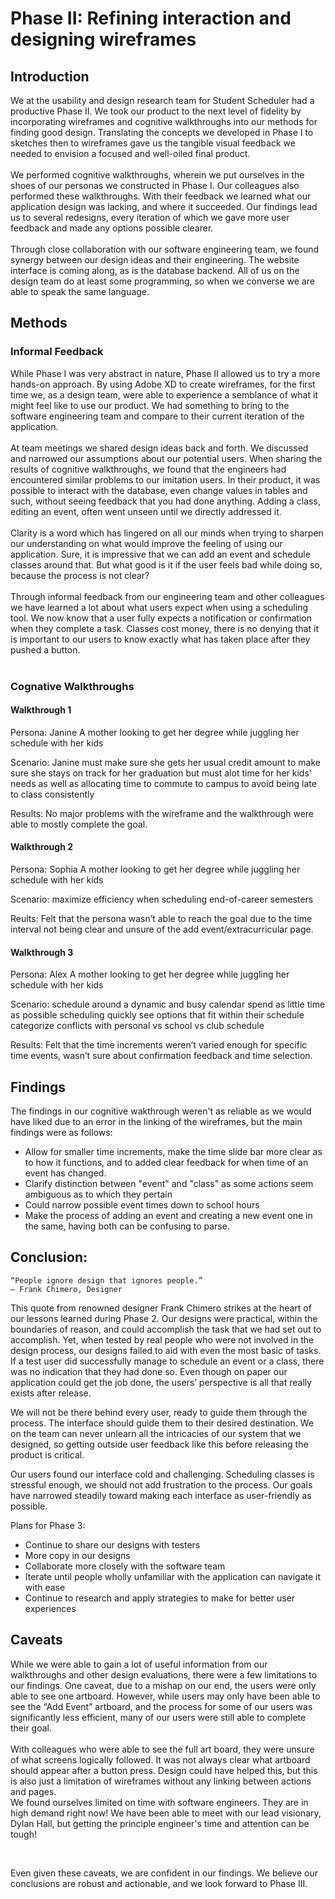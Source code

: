 # Phase II: Refining interaction and designing wireframes


<h2>Introduction</h2>
<p>We at the usability and design research team for Student Scheduler had a productive Phase II. We took our product to the next level of fidelity by incorporating wireframes and cognitive walkthroughs into our methods for finding good design. Translating the concepts we developed in Phase I to sketches then to wireframes gave us the tangible visual feedback we needed to envision a focused and well-oiled final product. <br><br>
We performed cognitive walkthroughs, wherein we put ourselves in the shoes of our personas we constructed in Phase I. Our colleagues also performed these walkthroughs. With their feedback we learned what our application design was lacking, and where it succeeded. Our findings lead us to several redesigns, every iteration of which we gave more user feedback and made any options possible clearer. <br><br>
Through close collaboration with our software engineering team, we found synergy between our design ideas and their engineering.  The website interface is coming along, as is the database backend. All of us on the design team do at least some programming, so when we converse we are able to speak the same language. 
</p>

<h2>Methods</h2>


<h3>Informal Feedback</h3>
<p>
    While Phase I was very abstract in nature, Phase II allowed us to try a more hands-on approach. By using Adobe XD to create wireframes, for the first time we, as a design team, were able to experience a semblance of what it might feel like to use our product. We had something to bring to the software engineering team and compare to their current iteration of the application. <br><br>
    At team meetings we shared design ideas back and forth. We discussed and narrowed our assumptions about our potential users. When sharing the results of cognitive walkthroughs, we found that the engineers had encountered similar problems to our imitation users. In their product, it was possible to interact with the database, even change values in tables and such, without seeing feedback that you had done anything. Adding a class, editing an event, often went unseen until we directly addressed it. <br><br>
    Clarity is a word which has lingered on all our minds when trying to sharpen our understanding on what would improve the feeling of using our application. Sure, it is impressive that we can add an event and schedule classes around that. But what good is it if the user feels bad while doing so, because the process is not clear? <br><br>
    Through informal feedback from our engineering team and other colleagues we have learned a lot about what users expect when using a scheduling tool. We now know that a user fully expects a notification or confirmation when they complete a task. Classes cost money, there is no denying that it is important to our users to know exactly what has taken place after they pushed a button. <br><br>
</p>


<h3>Cognative Walkthroughs</h3>

#### Walkthrough 1
Persona: Janine
A mother looking to get her degree while juggling her schedule with her kids

Scenario:
Janine must make sure she gets her usual credit amount to make sure she stays on
track for her graduation but must alot time for her kids’ needs as well as allocating time
to commute to campus to avoid being late to class consistently

Results:
No major problems with the wireframe and the walkthrough were able to mostly complete the goal.

#### Walkthrough 2
Persona: Sophia
A mother looking to get her degree while juggling her schedule with her kids

Scenario:
maximize efficiency when scheduling end-of-career semesters

Reults:
Felt that the persona wasn’t able to reach the goal due to the time interval not being clear and unsure of the add event/extracurricular page.

#### Walkthrough 3
Persona: Alex
A mother looking to get her degree while juggling her schedule with her kids

Scenario:
schedule around a dynamic and busy calendar
spend as little time as possible scheduling
quickly see options that fit within their schedule
categorize conflicts with personal vs school vs club schedule

Results:
Felt that the time increments weren’t varied enough for specific time events, wasn’t sure about confirmation feedback and time selection.

<h2>Findings</h2>
The findings in our cognitive wakthrough weren't as reliable as we would have liked due to an error in the linking of the wireframes, but the main findings were as follows:<br>
<ul>
<li>
Allow for smaller time increments, make the time slide bar more clear as to how it functions, and to added clear feedback for when time of an event has changed.
</li>
<li>
Clarify distinction between "event" and "class" as some actions seem ambiguous as to which they pertain 
</li>
<li>
Could narrow possible event times down to school hours
</li>
<li>
Make the process of adding an event and creating a new event one in the same, having both can be confusing to parse.
</li>
</ul>


<h2>Conclusion:</h2>


    “People ignore design that ignores people.”
    — Frank Chimero, Designer
  
This quote from renowned designer Frank Chimero strikes at the heart of our lessons learned during Phase 2. Our designs were practical, within the boundaries of reason, and could accomplish the task that we had set out to accomplish. Yet, when tested by real people who were not involved in the design process, our designs failed to aid with even the most basic of tasks. If a test user did successfully manage to schedule an event or a class, there was no indication that they had done so. Even though on paper our application could get the job done, the users’ perspective is all that really exists after release.

We will not be there behind every user, ready to guide them through the process. The interface should guide them to their desired destination. We on the team can never unlearn all the intricacies of our system that we designed, so getting outside user feedback like this before releasing the product is critical.

Our users found our interface cold and challenging. Scheduling classes is stressful enough, we should not add frustration to the process. Our goals have narrowed steadily toward making each interface as user-friendly as possible.

Plans for Phase 3: 
  - Continue to share our designs with testers 
  - More copy in our designs 
  - Collaborate more closely with the software team 
  - Iterate until people wholly unfamiliar with the application can navigate it with ease 
  - Continue to research and apply strategies to make for better user experiences

<h2>Caveats</h2>
<p>While we were able to gain a lot of useful information from our walkthroughs and other design evaluations, there were a few limitations to our findings.
One caveat, due to a mishap on our end, the users were only able to see one artboard. However, while users may only have been able to see the “Add Event” artboard, and the process for some of our users was significantly less efficient, many of our users were still able to complete their goal.<br><br>
With colleagues who were able to see the full art board, they were unsure of what screens logically followed. It was not always clear what artboard should appear after a button press. Design could have helped this, but this is also just a limitation of wireframes without any linking between actions and pages. <br>
We found ourselves limited on time with software engineers. They are in high demand right now! We have been able to meet with our lead visionary, Dylan Hall, but getting the principle engineer's time and attention can be tough!
</p>
<br>
<p>
 Even given these caveats, we are confident in our findings. We believe our conclusions are robust and actionable, and we look forward to Phase III.
    </p>
